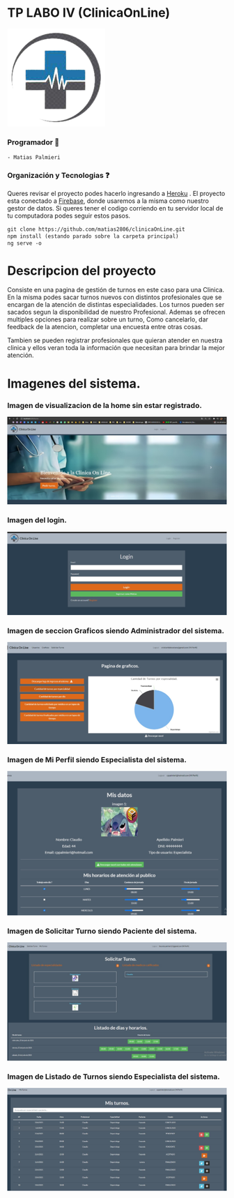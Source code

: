 # TP LABO IV (ClinicaOnLine)

![Logo](src/assets/imagenesReadMe/logo.png "Logo")

### Programador :iphone:

``` 
- Matias Palmieri
```


### Organización y Tecnologias :question:

Queres revisar el proyecto podes hacerlo ingresando a [Heroku](https://clinicaonline-mp.herokuapp.com/home) .
El proyecto esta conectado a [Firebase](https://console.firebase.google.com/project/clinicaonline-cfa90/overview), donde usaremos a la
misma como nuestro gestor de datos.
Si queres tener el codigo corriendo en tu servidor local de tu computadora podes seguir estos pasos.

``` 
git clone https://github.com/matias2806/clinicaOnLine.git
npm install (estando parado sobre la carpeta principal)
ng serve -o 

```

# Descripcion del proyecto


Consiste en una pagina de gestión de turnos en este caso para una Clinica. En la misma podes sacar turnos nuevos con distintos profesionales que se encargan de la atención de distintas especialidades. Los turnos pueden ser sacados segun la disponibilidad de nuestro Profesional.
Ademas se ofrecen multiples opciones para realizar sobre un turno, Como cancelarlo, dar feedback de la atencion, completar una encuesta entre otras cosas.

Tambien se pueden registrar profesionales que quieran atender en nuestra clinica y ellos veran toda la información que necesitan para brindar la mejor atención.


# Imagenes del sistema.


### Imagen de visualizacion de la home sin estar registrado.
![Home](src/assets/imagenesReadMe/home.jpeg "Home")


### Imagen del login.
![Login](src/assets/imagenesReadMe/login.jpeg "Login")


### Imagen de seccion Graficos siendo Administrador del sistema.
![Graficos](src/assets/imagenesReadMe/graficos.jpeg "Graficos")


### Imagen de Mi Perfil siendo Especialista del sistema.
![Graficos](src/assets/imagenesReadMe/miPerfilEspecialista.jpeg "Mi Perfil Especialista")


### Imagen de Solicitar Turno siendo Paciente del sistema.
![Graficos](src/assets/imagenesReadMe/solicitarTurnoPaciente.jpeg "Solicitar Turno Paciente")


### Imagen de Listado de Turnos siendo Especialista del sistema.
![Graficos](src/assets/imagenesReadMe/listadoTurnosEspecialista.jpeg "Listado de Turnos Especialista")